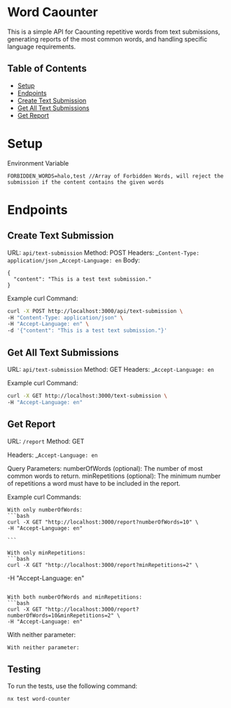 # Word Caounter

This is a simple API for Caounting repetitive words from text submissions,
generating reports of the most common words, and handling specific language requirements.

## Table of Contents

- [Setup](#setup)
- [Endpoints](#endpoints)
- [Create Text Submission](#create-text-submission)
- [Get All Text Submissions](#get-all-text-submissions)
- [Get Report](#get-report)

# Setup

Environment Variable

```env
FORBIDDEN_WORDS=halo,test //Array of Forbidden Words, will reject the submission if the content contains the given words
```

# Endpoints

## Create Text Submission

URL: `api/text-submission`
Method: POST
Headers:
_`Content-Type: application/json`
_`Accept-Language: en`
Body:

```
{
  "content": "This is a test text submission."
}
```

Example curl Command:

```bash
curl -X POST http://localhost:3000/api/text-submission \
-H "Content-Type: application/json" \
-H "Accept-Language: en" \
-d '{"content": "This is a test text submission."}'
```

## Get All Text Submissions

URL: `api/text-submission`
Method: GET
Headers:
\_`Accept-Language: en`

Example curl Command:

```bash
curl -X GET http://localhost:3000/text-submission \
-H "Accept-Language: en"
```

## Get Report

URL: `/report`
Method: GET

Headers:
\_`Accept-Language: en`

Query Parameters:
numberOfWords (optional): The number of most common words to return.
minRepetitions (optional): The minimum number of repetitions a word must have to be included in the report.

Example curl Commands:

    With only numberOfWords:
    ```bash
    curl -X GET "http://localhost:3000/report?numberOfWords=10" \
    -H "Accept-Language: en"

    ```

    With only minRepetitions:
    ```bash
    curl -X GET "http://localhost:3000/report?minRepetitions=2" \

-H "Accept-Language: en"

````

With both numberOfWords and minRepetitions:
```bash
curl -X GET "http://localhost:3000/report?numberOfWords=10&minRepetitions=2" \
-H "Accept-Language: en"

````

With neither parameter:

```bash
With neither parameter:
```

## Testing

To run the tests, use the following command:

```bash
nx test word-counter
```
